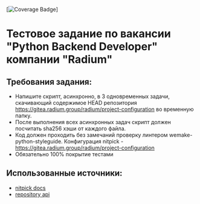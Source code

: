 [![Coverage Badge](https://img.shields.io/endpoint?url=https://gist.githubusercontent.com/woowgers/868d6a62a68d261d8e26d2d20808090d/raw/radium_assessment_task__heads_main.json)]

# Тестовое задание по вакансии "Python Backend Developer" компании "Radium"
## Требования задания:
- Напишите скрипт, асинхронно, в 3 одновременных задачи, скачивающий содержимое HEAD репозитория https://gitea.radium.group/radium/project-configuration во временную папку.
- После выполнения всех асинхронных задач скрипт должен посчитать sha256 хэши от каждого файла.
- Код должен проходить без замечаний проверку линтером wemake-python-styleguide. Конфигурация nitpick - https://gitea.radium.group/radium/project-configuration
- Обязательно 100% покрытие тестами

## Использованные источники:
- [nitpick docs](https://nitpick.readthedocs.io/en/latest/index.html)
- [repository api](https://gitea.radium.group/api/swagger#/repository)
